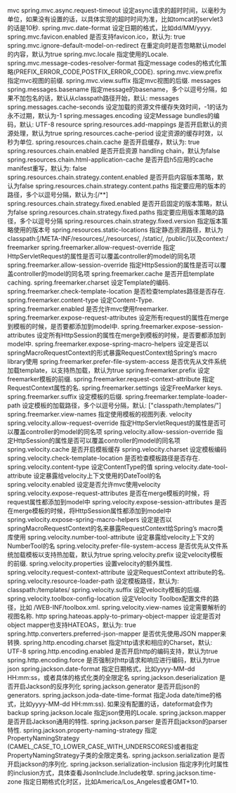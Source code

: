 mvc
spring.mvc.async.request-timeout
设定async请求的超时时间，以毫秒为单位，如果没有设置的话，以具体实现的超时时间为准，比如tomcat的servlet3的话是10秒.
spring.mvc.date-format
设定日期的格式，比如dd/MM/yyyy.
spring.mvc.favicon.enabled
是否支持favicon.ico，默认为: true
spring.mvc.ignore-default-model-on-redirect
在重定向时是否忽略默认model的内容，默认为true
spring.mvc.locale
指定使用的Locale.
spring.mvc.message-codes-resolver-format
指定message codes的格式化策略(PREFIX_ERROR_CODE,POSTFIX_ERROR_CODE).
spring.mvc.view.prefix
指定mvc视图的前缀.
spring.mvc.view.suffix
指定mvc视图的后缀.
messages
spring.messages.basename
指定message的basename，多个以逗号分隔，如果不加包名的话，默认从classpath路径开始，默认: messages
spring.messages.cache-seconds
设定加载的资源文件缓存失效时间，-1的话为永不过期，默认为-1
spring.messages.encoding
设定Message bundles的编码，默认: UTF-8
resource
spring.resources.add-mappings
是否开启默认的资源处理，默认为true
spring.resources.cache-period
设定资源的缓存时效，以秒为单位.
spring.resources.chain.cache
是否开启缓存，默认为: true
spring.resources.chain.enabled
是否开启资源 handling chain，默认为false
spring.resources.chain.html-application-cache
是否开启h5应用的cache manifest重写，默认为: false
spring.resources.chain.strategy.content.enabled
是否开启内容版本策略，默认为false
spring.resources.chain.strategy.content.paths
指定要应用的版本的路径，多个以逗号分隔，默认为:[/**]
spring.resources.chain.strategy.fixed.enabled
是否开启固定的版本策略，默认为false
spring.resources.chain.strategy.fixed.paths
指定要应用版本策略的路径，多个以逗号分隔
spring.resources.chain.strategy.fixed.version
指定版本策略使用的版本号
spring.resources.static-locations
指定静态资源路径，默认为classpath:[/META-INF/resources/,/resources/, /static/, /public/]以及context:/
freemarker
spring.freemarker.allow-request-override
指定HttpServletRequest的属性是否可以覆盖controller的model的同名项
spring.freemarker.allow-session-override
指定HttpSession的属性是否可以覆盖controller的model的同名项
spring.freemarker.cache
是否开启template caching.
spring.freemarker.charset
设定Template的编码.
spring.freemarker.check-template-location
是否检查templates路径是否存在.
spring.freemarker.content-type
设定Content-Type.
spring.freemarker.enabled
是否允许mvc使用freemarker.
spring.freemarker.expose-request-attributes
设定所有request的属性在merge到模板的时候，是否要都添加到model中.
spring.freemarker.expose-session-attributes
设定所有HttpSession的属性在merge到模板的时候，是否要都添加到model中.
spring.freemarker.expose-spring-macro-helpers
设定是否以springMacroRequestContext的形式暴露RequestContext给Spring’s macro library使用
spring.freemarker.prefer-file-system-access
是否优先从文件系统加载template，以支持热加载，默认为true
spring.freemarker.prefix
设定freemarker模板的前缀.
spring.freemarker.request-context-attribute
指定RequestContext属性的名.
spring.freemarker.settings
设定FreeMarker keys.
spring.freemarker.suffix
设定模板的后缀.
spring.freemarker.template-loader-path
设定模板的加载路径，多个以逗号分隔，默认: ["classpath:/templates/"]
spring.freemarker.view-names
指定使用模板的视图列表.
velocity
spring.velocity.allow-request-override
指定HttpServletRequest的属性是否可以覆盖controller的model的同名项
spring.velocity.allow-session-override
指定HttpSession的属性是否可以覆盖controller的model的同名项
spring.velocity.cache
是否开启模板缓存
spring.velocity.charset
设定模板编码
spring.velocity.check-template-location
是否检查模板路径是否存在.
spring.velocity.content-type
设定ContentType的值
spring.velocity.date-tool-attribute
设定暴露给velocity上下文使用的DateTool的名
spring.velocity.enabled
设定是否允许mvc使用velocity
spring.velocity.expose-request-attributes
是否在merge模板的时候，将request属性都添加到model中
spring.velocity.expose-session-attributes
是否在merge模板的时候，将HttpSession属性都添加到model中
spring.velocity.expose-spring-macro-helpers
设定是否以springMacroRequestContext的名来暴露RequestContext给Spring’s macro类库使用
spring.velocity.number-tool-attribute
设定暴露给velocity上下文的NumberTool的名
spring.velocity.prefer-file-system-access
是否优先从文件系统加载模板以支持热加载，默认为true
spring.velocity.prefix
设定velocity模板的前缀.
spring.velocity.properties
设置velocity的额外属性.
spring.velocity.request-context-attribute
设定RequestContext attribute的名.
spring.velocity.resource-loader-path
设定模板路径，默认为: classpath:/templates/
spring.velocity.suffix
设定velocity模板的后缀.
spring.velocity.toolbox-config-location
设定Velocity Toolbox配置文件的路径，比如 /WEB-INF/toolbox.xml.
spring.velocity.view-names
设定需要解析的视图名称.
http
spring.hateoas.apply-to-primary-object-mapper
设定是否对object mapper也支持HATEOAS，默认为: true
spring.http.converters.preferred-json-mapper
是否优先使用JSON mapper来转换.
spring.http.encoding.charset
指定http请求和相应的Charset，默认: UTF-8
spring.http.encoding.enabled
是否开启http的编码支持，默认为true
spring.http.encoding.force
是否强制对http请求和响应进行编码，默认为true
json
spring.jackson.date-format
指定日期格式，比如yyyy-MM-dd HH:mm:ss，或者具体的格式化类的全限定名
spring.jackson.deserialization
是否开启Jackson的反序列化
spring.jackson.generator
是否开启json的generators.
spring.jackson.joda-date-time-format
指定Joda date/time的格式，比如yyyy-MM-dd HH:mm:ss). 如果没有配置的话，dateformat会作为backup
spring.jackson.locale
指定json使用的Locale.
spring.jackson.mapper
是否开启Jackson通用的特性.
spring.jackson.parser
是否开启jackson的parser特性.
spring.jackson.property-naming-strategy
指定PropertyNamingStrategy (CAMEL_CASE_TO_LOWER_CASE_WITH_UNDERSCORES)或者指定PropertyNamingStrategy子类的全限定类名.
spring.jackson.serialization
是否开启jackson的序列化.
spring.jackson.serialization-inclusion
指定序列化时属性的inclusion方式，具体查看JsonInclude.Include枚举.
spring.jackson.time-zone
指定日期格式化时区，比如America/Los_Angeles或者GMT+10.